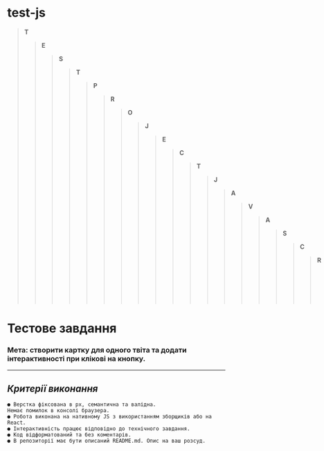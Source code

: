 # test-js
> __T__ 
>> __E__
>>> __S__
>>>> __T__
>>>>> __P__
>>>>>> __R__ 
>>>>>>> __O__
>>>>>>>> __J__
>>>>>>>>> __E__
>>>>>>>>>> __C__
>>>>>>>>>>> __T__
>>>>>>>>>>>> __J__
>>>>>>>>>>>>> __A__ 
>>>>>>>>>>>>>> __V__
>>>>>>>>>>>>>>> __A__
>>>>>>>>>>>>>>>> __S__
>>>>>>>>>>>>>>>>> __C__
>>>>>>>>>>>>>>>>>> __R__
>>>>>>>>>>>>>>>>>>> __I__
>>>>>>>>>>>>>>>>>>>> __P__
>>>>>>>>>>>>>>>>>>>>> __T__
# __Тестове завдання__
### Мета: створити картку для одного твіта та додати інтерактивності при клікові на кнопку.
___
## _Критерії виконання_
    ● Верстка фіксована в рх, семантична та валідна.
    Немає помилок в консолі браузера.
    ● Робота виконана на нативному JS з використанням зборщиків або на React.
    ● Інтерактивність працює відповідно до технічного завдання.
    ● Код відформатований та без коментарів.
    ● В репозиторії має бути описаний README.md. Опис на ваш розсуд.